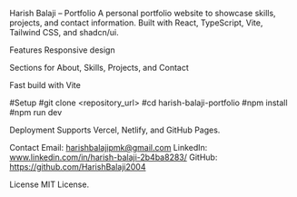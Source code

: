 Harish Balaji – Portfolio
A personal portfolio website to showcase skills, projects, and contact information. Built with React, TypeScript, Vite, Tailwind CSS, and shadcn/ui.

Features
Responsive design

Sections for About, Skills, Projects, and Contact

Fast build with Vite

#Setup
#git clone <repository_url>
#cd harish-balaji-portfolio
#npm install
#npm run dev


Deployment
Supports Vercel, Netlify, and GitHub Pages.

Contact
Email: harishbalajipmk@gmail.com
LinkedIn: www.linkedin.com/in/harish-balaji-2b4ba8283/
GitHub: https://github.com/HarishBalaji2004

License
MIT License.

